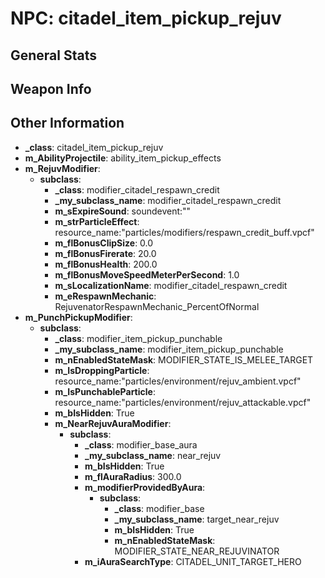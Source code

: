 # NPC: citadel_item_pickup_rejuv

## General Stats


## Weapon Info


## Other Information

- **_class**: citadel_item_pickup_rejuv
- **m_AbilityProjectile**: ability_item_pickup_effects
- **m_RejuvModifier**:
  - **subclass**:
    - **_class**: modifier_citadel_respawn_credit
    - **_my_subclass_name**: modifier_citadel_respawn_credit
    - **m_sExpireSound**: soundevent:""
    - **m_strParticleEffect**: resource_name:"particles/modifiers/respawn_credit_buff.vpcf"
    - **m_flBonusClipSize**: 0.0
    - **m_flBonusFirerate**: 20.0
    - **m_flBonusHealth**: 200.0
    - **m_flBonusMoveSpeedMeterPerSecond**: 1.0
    - **m_sLocalizationName**: modifier_citadel_respawn_credit
    - **m_eRespawnMechanic**: RejuvenatorRespawnMechanic_PercentOfNormal
- **m_PunchPickupModifier**:
  - **subclass**:
    - **_class**: modifier_item_pickup_punchable
    - **_my_subclass_name**: modifier_item_pickup_punchable
    - **m_nEnabledStateMask**: MODIFIER_STATE_IS_MELEE_TARGET
    - **m_IsDroppingParticle**: resource_name:"particles/environment/rejuv_ambient.vpcf"
    - **m_IsPunchableParticle**: resource_name:"particles/environment/rejuv_attackable.vpcf"
    - **m_bIsHidden**: True
    - **m_NearRejuvAuraModifier**:
      - **subclass**:
        - **_class**: modifier_base_aura
        - **_my_subclass_name**: near_rejuv
        - **m_bIsHidden**: True
        - **m_flAuraRadius**: 300.0
        - **m_modifierProvidedByAura**:
          - **subclass**:
            - **_class**: modifier_base
            - **_my_subclass_name**: target_near_rejuv
            - **m_bIsHidden**: True
            - **m_nEnabledStateMask**: MODIFIER_STATE_NEAR_REJUVINATOR
        - **m_iAuraSearchType**: CITADEL_UNIT_TARGET_HERO
